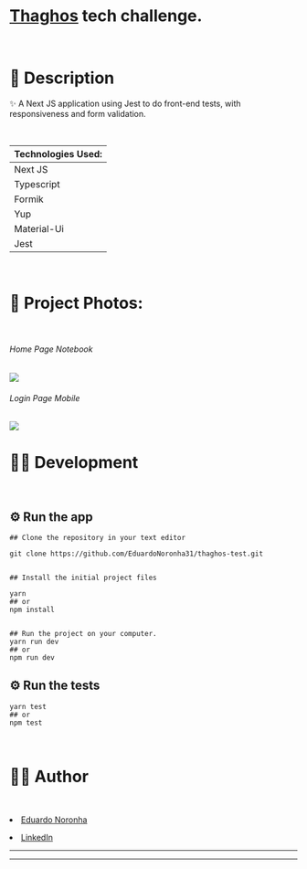 # <a href="https://github.com/lucasmonstro/frontend-tech-challenge">Thaghos</a> tech challenge.

  <br>

# 📃 Description
✨ A Next JS application using Jest to do front-end tests, with responsiveness and form validation.

 <table>
   <thead><th>Technologies Used:</th></thead>

   <br>

   <tbody>
     <tr>
       <td>Next JS</td>
     </tr>
     <tr>
       <td>Typescript</td>
     </tr>
     <tr>
       <td>Formik</td>
     </tr>
     <tr>
       <td>Yup</td>
     </tr>
      <tr>
       <td>Material-Ui</td>
     </tr>
     <tr>
       <td>Jest</td>
     </tr>
   </tbody>
  </table>

  <br>

  # 📱 Project Photos:

  <br>

  <h6>Home Page Notebook</h6>
  <img src="https://i.imgur.com/NlBxlPF.png" />

  <br>

   <h6>Login Page Mobile</h6>
  <img src="https://i.imgur.com/10SiKf0.png"/>

  <br>

  # 👨‍💻 Development

  <br>

  ## ⚙️ Run the app

  ```
  ## Clone the repository in your text editor

  git clone https://github.com/EduardoNoronha31/thaghos-test.git


  ## Install the initial project files

  yarn
  ## or
  npm install


  ## Run the project on your computer.
  yarn run dev
  ## or
  npm run dev
  ```

  ## ⚙️ Run the tests

  ```
  yarn test
  ## or
  npm test
  ```

  <br>

  # 🧑‍💼 Author

  <br>

  <a href="https://github.com/EduardoNoronha31"><li>Eduardo Noronha</li></a>

  <a href="https://www.linkedin.com/in/eduardo-noronha-093735219/"><li>LinkedIn</li></a>

  <hr>
  <hr>

